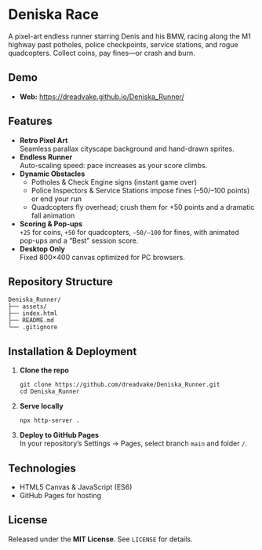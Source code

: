 
  <h1>Deniska Race</h1>
  <p>A pixel-art endless runner starring Denis and his BMW, racing along the M1 highway past potholes, police checkpoints, service stations, and rogue quadcopters. Collect coins, pay fines—or crash and burn.</p>

  <h2>Demo</h2>
  <ul>
    <li><strong>Web:</strong> <a href="https://dreadvake.github.io/Deniska_Runner/">https://dreadvake.github.io/Deniska_Runner/</a></li>
  </ul>

  <h2>Features</h2>
  <ul>
    <li><strong>Retro Pixel Art</strong><br>
        Seamless parallax cityscape background and hand-drawn sprites.</li>
    <li><strong>Endless Runner</strong><br>
        Auto-scaling speed: pace increases as your score climbs.</li>
    <li><strong>Dynamic Obstacles</strong>
      <ul>
        <li>Potholes &amp; Check Engine signs (instant game over)</li>
        <li>Police Inspectors &amp; Service Stations impose fines (–50/–100 points) or end your run</li>
        <li>Quadcopters fly overhead; crush them for +50 points and a dramatic fall animation</li>
      </ul>
    </li>
    <li><strong>Scoring &amp; Pop-ups</strong><br>
      <code>+25</code> for coins, <code>+50</code> for quadcopters, <code>–50/–100</code> for fines, with animated pop-ups and a “Best” session score.</li>
    <li><strong>Desktop Only</strong><br>
      Fixed 800×400 canvas optimized for PC browsers.</li>
  </ul>

  <h2>Repository Structure</h2>
  <pre><code>Deniska_Runner/
├── assets/                <!-- sprites, backgrounds, sounds -->
├── index.html             <!-- game entry point -->
├── README.md              <!-- this file -->
└── .gitignore
</code></pre>

  <h2>Installation &amp; Deployment</h2>
  <ol>
    <li><strong>Clone the repo</strong><br>
      <pre><code>git clone https://github.com/dreadvake/Deniska_Runner.git  
cd Deniska_Runner</code></pre>
    </li>
    <li><strong>Serve locally</strong><br>
      <pre><code>npx http-server .</code></pre>
    </li>
    <li><strong>Deploy to GitHub Pages</strong><br>
      In your repository’s Settings → Pages, select branch <code>main</code> and folder <code>/</code>.</li>
  </ol>

  <h2>Technologies</h2>
  <ul>
    <li>HTML5 Canvas &amp; JavaScript (ES6)</li>
    <li>GitHub Pages for hosting</li>
   
  </ul>

  <h2>License</h2>
  <p>Released under the <strong>MIT License</strong>. See <code>LICENSE</code> for details.</p>
</section>
